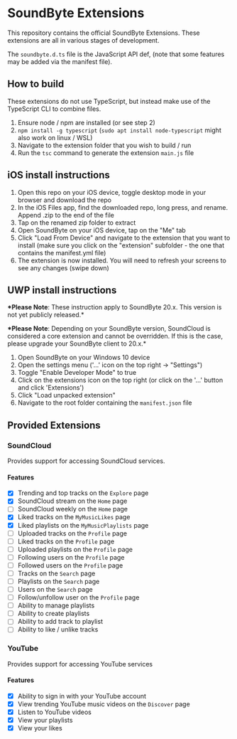 # SoundByte Extensions

This repository contains the official SoundByte Extensions. These extensions are all in various stages of development.

The `soundbyte.d.ts` file is the JavaScript API def, (note that some features may be added via the manifest file).

## How to build

These extensions do not use TypeScript, but instead make use of the TypeScript CLI to combine files.

1. Ensure node / npm are installed (or see step 2)
2. `npm install -g typescript` (`sudo apt install node-typescript` might also work on linux / WSL)
3. Navigate to the extension folder that you wish to build / run
4. Run the `tsc` command to generate the extension `main.js` file

## iOS install instructions

1. Open this repo on your iOS device, toggle desktop mode in your browser and download the repo
2. In the iOS Files app, find the downloaded repo, long press, and rename. Append .zip to the end of the file
3. Tap on the renamed zip folder to extract
4. Open SoundByte on your iOS device, tap on the "Me" tab
5. Click "Load From Device" and navigate to the extension that you want to install (make sure you click on the "extension" subfolder - the one that contains the manifest.yml file)
6. The extension is now installed. You will need to refresh your screens to see any changes (swipe down)

## UWP install instructions

**\*Please Note**: These instruction apply to SoundByte 20.x. This version is not yet publicly released.\*

**\*Please Note**: Depending on your SoundByte version, SoundCloud is considered a core extension and cannot be overridden. If this is the case, please upgrade your SoundByte client to 20.x.\*

1. Open SoundByte on your Windows 10 device
2. Open the settings menu ('...' icon on the top right -> "Settings")
3. Toggle "Enable Developer Mode" to true
4. Click on the extensions icon on the top right (or click on the '...' button and click 'Extensions')
5. Click "Load unpacked extension"
6. Navigate to the root folder containing the `manifest.json` file

## Provided Extensions

### SoundCloud

Provides support for accessing SoundCloud services.

#### Features

- [x] Trending and top tracks on the `Explore` page
- [x] SoundCloud stream on the `Home` page
- [ ] SoundCloud weekly on the `Home` page
- [x] Liked tracks on the `MyMusicLikes` page
- [x] Liked playlists on the `MyMusicPlaylists` page
- [ ] Uploaded tracks on the `Profile` page
- [ ] Liked tracks on the `Profile` page
- [ ] Uploaded playlists on the `Profile` page
- [ ] Following users on the `Profile` page
- [ ] Followed users on the `Profile` page
- [ ] Tracks on the `Search` page
- [ ] Playlists on the `Search` page
- [ ] Users on the `Search` page
- [ ] Follow/unfollow user on the `Profile` page
- [ ] Ability to manage playlists
- [ ] Ability to create playlists
- [ ] Ability to add track to playlist
- [ ] Ability to like / unlike tracks

### YouTube

Provides support for accessing YouTube services

#### Features

- [x] Ability to sign in with your YouTube account
- [x] View trending YouTube music videos on the `Discover` page
- [x] Listen to YouTube videos
- [x] View your playlists
- [x] View your likes
